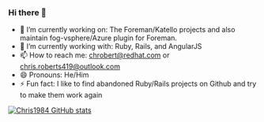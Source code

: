 ### Hi there 👋

- 🔭 I’m currently working on: The Foreman/Katello projects and also maintain fog-vsphere/Azure plugin for Foreman.
- 🌱 I’m currently working with: Ruby, Rails, and AngularJS
- 📫 How to reach me: chrobert@redhat.com or chris.roberts419@outlook.com
- 😄 Pronouns: He/Him
- ⚡ Fun fact: I like to find abandoned Ruby/Rails projects on Github and try to make them work again

[![Chris1984 GitHub stats](https://github-readme-stats.vercel.app/api?username=chris1984&show_icons=true&theme=radical)](https://github.com/chris1984?tab=repositories)
